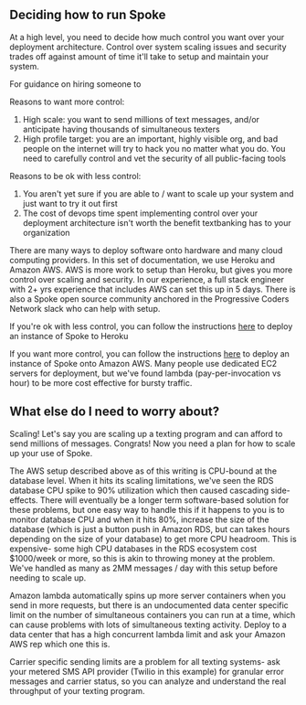 ## Deciding how to run Spoke

At a high level, you need to decide how much control you want over your deployment architecture. Control over system scaling issues and security trades off against amount of time it'll take to setup and maintain your system. 

For guidance on hiring someone to 

Reasons to want more control:
1. High scale: you want to send millions of text messages, and/or anticipate having thousands of simultaneous texters
2. High profile target: you are an important, highly visible org, and bad people on the internet will try to hack you no matter what you do. You need to carefully control and vet the security of all public-facing tools

Reasons to be ok with less control:
1. You aren't yet sure if you are able to / want to scale up your system and just want to try it out first
1. The cost of devops time spent implementing control over your deployment architecture isn't worth the benefit textbanking has to your organization

There are many ways to deploy software onto hardware and many cloud computing providers. In this set of documentation, we use Heroku and Amazon AWS. AWS is more work to setup than Heroku, but gives you more control over scaling and security. In our experience, a full stack engineer with 2+ yrs experience that includes AWS can set this up in 5 days. There is also a Spoke open source community anchored in the Progressive Coders Network slack who can help with setup.

If you're ok with less control, you can follow the instructions [here](/HOWTO_HEROKU_DEPLOY.md) to deploy an instance of Spoke to Heroku  

If you want more control, you can follow the instructions [here](/HOWTO_DEPLOYING_AWS_LAMBDA.md) to deploy an instance of Spoke onto Amazon AWS. Many people use dedicated EC2 servers for deployment, but we've found lambda (pay-per-invocation vs hour) to be more cost effective for bursty traffic.


## What else do I need to worry about?

Scaling! Let's say you are scaling up a texting program and can afford to send millions of messages. Congrats! Now you need a plan for how to scale up your use of Spoke.

The AWS setup described above as of this writing is CPU-bound at the database level. When it hits its scaling limitations, we've seen the RDS database CPU spike to 90% utilization which then caused cascading side-effects. There will eventually be a longer term software-based solution for these problems, but one easy way to handle this if it happens to you is to monitor database CPU and when it hits 80%, increase the size of the database (which is just a button push in Amazon RDS, but can takes hours depending on the size of your database) to get more CPU headroom. This is expensive- some high CPU databases in the RDS ecosystem cost $1000/week or more, so this is akin to throwing money at the problem. We've handled as many as 2MM messages / day with this setup before needing to scale up.

Amazon lambda automatically spins up more server containers when you send in more requests, but there is an undocumented data center specific limit on the number of simultaneous containers you can run at a time, which can cause problems with lots of simultaneous texting activity. Deploy to a data center that has a high concurrent lambda limit and ask your Amazon AWS rep which one this is.

Carrier specific sending limits are a problem for all texting systems- ask your metered SMS API provider (Twilio in this example) for granular error messages and carrier status, so you can analyze and understand the real throughput of your texting program.

